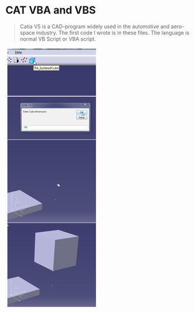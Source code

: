 # CAT VBA and VBS

> Catia V5 is a CAD-program widely used in the automotive and aero-space industry. The first code I wrote is in these files. The language is normal VB Script or VBA script.

![demo](2021-12-06-18-32-50.png)
